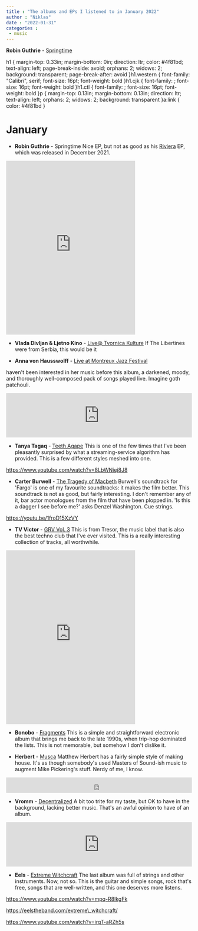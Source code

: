 ```yaml
---
title : "The albums and EPs I listened to in January 2022"
author : "Niklas"
date : "2022-01-31"
categories : 
 - music
---
```


**Robin Guthrie** - [Springtime](https://robinguthrie.bandcamp.com/album/springtime)

h1 { margin-top: 0.33in; margin-bottom: 0in; direction: ltr; color: #4f81bd; text-align: left; page-break-inside: avoid; orphans: 2; widows: 2; background: transparent; page-break-after: avoid }h1.western { font-family: "Calibri", serif; font-size: 16pt; font-weight: bold }h1.cjk { font-family: ; font-size: 16pt; font-weight: bold }h1.ctl { font-family: ; font-size: 16pt; font-weight: bold }p { margin-top: 0.13in; margin-bottom: 0.13in; direction: ltr; text-align: left; orphans: 2; widows: 2; background: transparent }a:link { color: #4f81bd }

# January

- **Robin Guthrie** - Springtime Nice EP, but not as good as his [Riviera](https://robinguthrie.bandcamp.com/album/riviera) EP, which was released in December 2021.
    

<iframe style="border: 0; width: 350px; height: 470px;" src="https://bandcamp.com/EmbeddedPlayer/album=1999078935/size=large/bgcol=ffffff/linkcol=0687f5/tracklist=false/transparent=true/" seamless=""><a href="https://robinguthrie.bandcamp.com/album/springtime">Springtime by Robin Guthrie</a></iframe>

- **Vlada Divljan & Ljetno Kino** - [Live@ Tvornica Kulture](https://www.discogs.com/release/6735303-Vlada-Divljan-Ljetno-Kino-LiveTvornica-Kulture) If The Libertines were from Serbia, this would be it
    

- **Anna von Hausswolff** - [Live at Montreux Jazz Festival](https://annavonhausswolffsl.bandcamp.com/album/live-at-montreux-jazz-festival)

haven't been interested in her music before this album, a darkened, moody, and thoroughly well-composed pack of songs played live. Imagine goth patchouli.

<iframe style="border: 0; width: 100%; height: 120px;" src="https://bandcamp.com/EmbeddedPlayer/album=1356056001/size=large/bgcol=ffffff/linkcol=0687f5/tracklist=false/artwork=small/transparent=true/" seamless=""><a href="https://annavonhausswolffsl.bandcamp.com/album/live-at-montreux-jazz-festival">Live at Montreux Jazz Festival by Anna von Hausswolff</a></iframe>

- **Tanya Tagaq** - [Teeth Agape](https://sixshooterrecords.com/artists/tanya-tagaq/) This is one of the few times that I've been pleasantly surprised by what a streaming-service algorithm has provided. This is a few different styles meshed into one.
    

https://www.youtube.com/watch?v=8LbWNiej8J8

- **Carter Burwell** - [The Tragedy of Macbeth](http://www.carterburwell.com/projects/Macbeth.shtml) Burwell's soundtrack for 'Fargo' is one of my favourite soundtracks: it makes the film better. This soundtrack is not as good, but fairly interesting. I don't remember any of it, bar actor monologues from the film that have been plopped in. 'Is this a dagger I see before me?' asks Denzel Washington. Cue strings.

https://youtu.be/1froD15XzVY

- **TV Victor** - [GRV Vol. 3](https://tresorberlin.bandcamp.com/album/grv-vol-3) This is from Tresor, the music label that is also the best techno club that I've ever visited. This is a really interesting collection of tracks, all worthwhile.

<iframe style="border: 0; width: 350px; height: 470px;" src="https://bandcamp.com/EmbeddedPlayer/album=2439829424/size=large/bgcol=ffffff/linkcol=0687f5/tracklist=false/transparent=true/" seamless=""><a href="https://tresorberlin.bandcamp.com/album/grv-vol-3">GRV Vol. 3 by TV Victor</a></iframe>

- **Bonobo** - [Fragments](https://bonobomusic.bandcamp.com/album/fragments) This is a simple and straightforward electronic album that brings me back to the late 1990s, when trip-hop dominated the lists. This is not memorable, but somehow I don't dislike it.
    

- **Herbert** - [Musca](https://matthewherbert.bandcamp.com/album/musca) Matthew Herbert has a fairly simple style of making house. It's as though somebody's used Masters of Sound-ish music to augment Mike Pickering's stuff. Nerdy of me, I know.

<iframe style="border: 0; width: 100%; height: 42px;" src="https://bandcamp.com/EmbeddedPlayer/album=4073832324/size=small/bgcol=ffffff/linkcol=0687f5/transparent=true/" seamless=""><a href="https://matthewherbert.bandcamp.com/album/musca">Musca by Herbert</a></iframe>

- **Vromm** - [Decentralized](https://cosmicbridgerecs.com/track/vromm-decentralized) A bit too trite for my taste, but OK to have in the background, lacking better music. That's an awful opinion to have of an album.
    

<iframe style="border: 0; width: 100%; height: 120px;" src="https://bandcamp.com/EmbeddedPlayer/album=3018496543/size=large/bgcol=ffffff/linkcol=0687f5/tracklist=false/artwork=small/track=2753258939/transparent=true/" seamless=""><a href="https://cosmicbridgerecs.com/album/om-unit-presents-cosmology-dark-matter">Om Unit Presents: Cosmology - Dark Matter by Various Artists</a></iframe>

- **Eels** - [Extreme Witchcraft](https://eelstheband.com/extreme_witchcraft/) The last album was full of strings and other instruments. Now, not so. This is the guitar and simple songs, rock that's free, songs that are well-written, and this one deserves more listens.

https://www.youtube.com/watch?v=mpq-R8lkgFk

https://eelstheband.com/extreme\_witchcraft/

https://www.youtube.com/watch?v=irqT-aRZh5s
